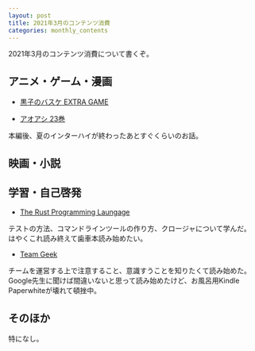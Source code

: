 ```yaml
---
layout: post
title: 2021年3月のコンテンツ消費
categories: monthly_contents
---
```


2021年3月のコンテンツ消費について書くぞ。

## アニメ・ゲーム・漫画
- [黒子のバスケ EXTRA GAME](https://amzn.to/3q2Ue0G)

- [アオアシ 23巻]()

本編後、夏のインターハイが終わったあとすぐくらいのお話。

## 映画・小説

## 学習・自己啓発
- [The Rust Programming Laungage](https://doc.rust-jp.rs/book-ja/title-page.html)

テストの方法、コマンドラインツールの作り方、クロージャについて学んだ。  
はやくこれ読み終えて歯車本読み始めたい。

- [Team Geek](https://amzn.to/37QlTeU)

チームを運営する上で注意すること、意識すうことを知りたくて読み始めた。Google先生に聞けば間違いないと思って読み始めたけど、お風呂用Kindle Paperwhiteが壊れて頓挫中。

## そのほか
特になし。
